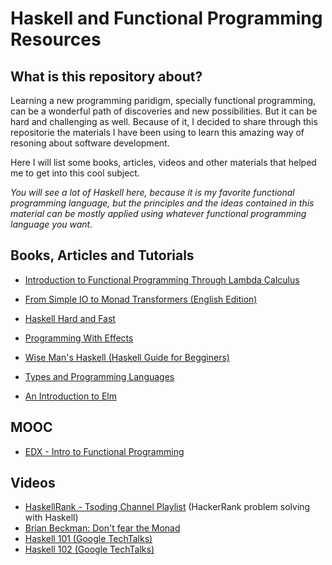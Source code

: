 # Haskell and Functional Programming Resources


## What is this repository about?

Learning a new programming paridigm, specially functional programming, can be a wonderful path of discoveries and new possibilities. But it can be hard and challenging as well. Because of it, I decided to share through this repositorie the materials I have been using to learn this amazing way of resoning about software development.

Here I will list some books, articles, videos and other materials that helped me to get into this cool subject.

*You will see a lot of Haskell here, because it is my favorite functional programming language, but the principles and the ideas contained in this material can be mostly applied using whatever functional programming language you want.*


## Books, Articles and Tutorials

- [Introduction to Functional Programming Through Lambda Calculus](https://www.amazon.com/Introduction-Functional-Programming-Calculus-Mathematics/dp/0486478831)

- [From Simple IO to Monad Transformers (English Edition)](https://www.amazon.com.br/Simple-IO-Monad-Transformers-English-ebook/dp/B00KN6XZ1M)

- [Haskell Hard and Fast](https://www.schoolofhaskell.com/school/starting-with-haskell/haskell-fast-hard)

- [Programming With Effects](https://cseweb.ucsd.edu/classes/wi11/cse230/lectures/monads.html)

- [Wise Man's Haskell (Haskell Guide for Begginers)](https://andre.tips/wmh/)

- [Types and Programming Languages](https://www.amazon.com.br/Types-Programming-Languages-Press-English-ebook/dp/B00AJXZ5JE/ref=sr_1_2?__mk_pt_BR=%C3%85M%C3%85%C5%BD%C3%95%C3%91&dchild=1&keywords=types+andprogramming+languages&qid=1592892544&s=digital-text&sr=1-2-spell)

- [An Introduction to Elm](https://guide.elm-lang.org/)

## MOOC

- [EDX - Intro to Functional Programming](edx.org/course/introduction-to-functional-programming)


## Videos

- [HaskellRank - Tsoding Channel Playlist](https://www.youtube.com/playlist?list=PLguYJK7ydFE4aS8fq4D6DqjF6qsysxTnx) (HackerRank problem solving with Haskell)
- [Brian Beckman: Don't fear the Monad](https://www.youtube.com/watch?v=ZhuHCtR3xq8)
- [Haskell 101 (Google TechTalks)](https://www.youtube.com/watch?v=cTN1Qar4HSw)
- [Haskell 102 (Google TechTalks)](https://www.youtube.com/watch?v=Ug9yJnOYR4U)


